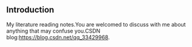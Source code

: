 ## Introduction
My literature reading notes.You are welcomed to discuss with me about anything that may confuse you.CSDN blog:https://blog.csdn.net/qq_33429968.
